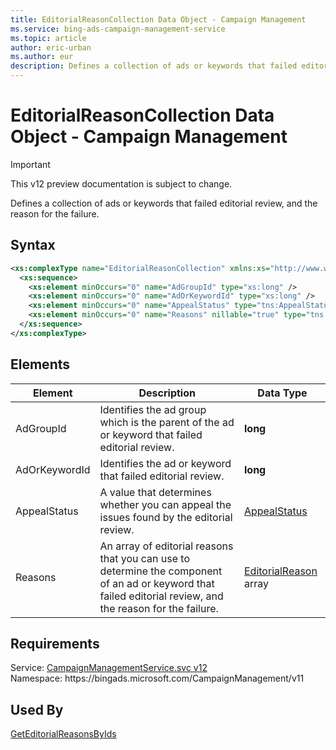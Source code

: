 ```yaml
---
title: EditorialReasonCollection Data Object - Campaign Management
ms.service: bing-ads-campaign-management-service
ms.topic: article
author: eric-urban
ms.author: eur
description: Defines a collection of ads or keywords that failed editorial review, and the reason for the failure.
---
```

# EditorialReasonCollection Data Object - Campaign Management

> [!IMPORTANT]
> This v12 preview documentation is subject to change.

Defines a collection of ads or keywords that failed editorial review, and the reason for the failure.

## Syntax
```xml
<xs:complexType name="EditorialReasonCollection" xmlns:xs="http://www.w3.org/2001/XMLSchema">
  <xs:sequence>
    <xs:element minOccurs="0" name="AdGroupId" type="xs:long" />
    <xs:element minOccurs="0" name="AdOrKeywordId" type="xs:long" />
    <xs:element minOccurs="0" name="AppealStatus" type="tns:AppealStatus" />
    <xs:element minOccurs="0" name="Reasons" nillable="true" type="tns:ArrayOfEditorialReason" />
  </xs:sequence>
</xs:complexType>
```

## <a name="elements"></a>Elements

|Element|Description|Data Type|
|-----------|---------------|-------------|
|<a name="adgroupid"></a>AdGroupId|Identifies the ad group which is the parent of the ad or keyword that failed editorial review.|**long**|
|<a name="adorkeywordid"></a>AdOrKeywordId|Identifies the ad or keyword that failed editorial review.|**long**|
|<a name="appealstatus"></a>AppealStatus|A value that determines whether you can appeal the issues found by the editorial review.|[AppealStatus](appealstatus.md)|
|<a name="reasons"></a>Reasons|An array of editorial reasons that you can use to determine the component of an ad or keyword that failed editorial review, and the reason for the failure.|[EditorialReason](editorialreason.md) array|

## Requirements
Service: [CampaignManagementService.svc v12](https://campaign.api.bingads.microsoft.com/Api/Advertiser/CampaignManagement/v11/CampaignManagementService.svc)  
Namespace: https\://bingads.microsoft.com/CampaignManagement/v11  

## Used By
[GetEditorialReasonsByIds](geteditorialreasonsbyids.md)  
